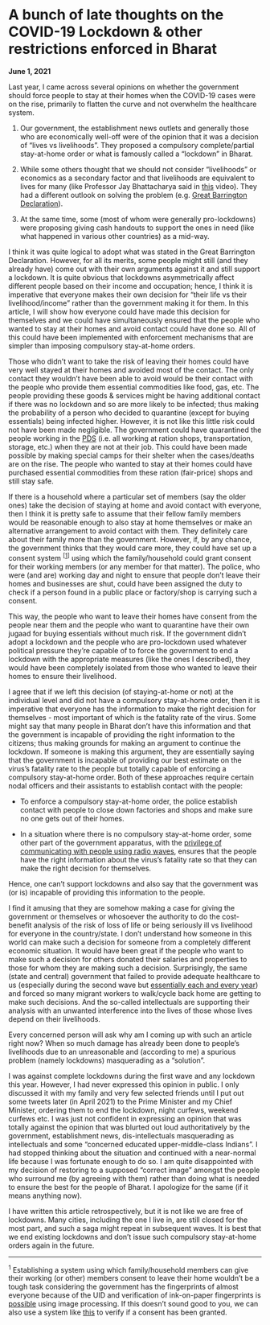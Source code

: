 # A bunch of late thoughts on the COVID-19 Lockdown & other restrictions enforced in Bharat

**June 1, 2021**

Last year, I came across several opinions on whether the government should force people to stay at their homes when the COVID-19 cases were on the rise, primarily to flatten the curve and not overwhelm the healthcare system.

1. Our government, the establishment news outlets and generally those who are economically well-off were of the opinion that it was a decision of “lives vs livelihoods”. They proposed a compulsory complete/partial stay-at-home order or what is famously called a “lockdown” in Bharat.

2. While some others thought that we should not consider “livelihoods” or economics as a secondary factor and that livelihoods are equivalent to lives for many (like Professor Jay Bhattacharya said in [this](https://youtu.be/vLFfd9_JmaI) video). They had a different outlook on solving the problem (e.g. [Great Barrington Declaration](https://en.wikipedia.org/wiki/Great_Barrington_Declaration)).

3. At the same time, some (most of whom were generally pro-lockdowns) were proposing giving cash handouts to support the ones in need (like what happened in various other countries) as a mid-way.

I think it was quite logical to adopt what was stated in the Great Barrington Declaration. However, for all its merits, some people might still (and they already have) come out with their own arguments against it and still support a lockdown. It is quite obvious that lockdowns asymmetrically affect different people based on their income and occupation; hence, I think it is imperative that everyone makes their own decision for “their life vs their livelihood/income” rather than the government making it for them. In this article, I will show how everyone could have made this decision for themselves and we could have simultaneously ensured that the people who wanted to stay at their homes and avoid contact could have done so. All of this could have been implemented with enforcement mechanisms that are simpler than imposing compulsory stay-at-home orders.

Those who didn’t want to take the risk of leaving their homes could have very well stayed at their homes and avoided most of the contact. The only contact they wouldn’t have been able to avoid would be their contact with the people who provide them essential commodities like food, gas, etc. The people providing these goods & services might be having additional contact if there was no lockdown and so are more likely to be infected; thus making the probability of a person who decided to quarantine (except for buying essentials) being infected higher. However, it is not like this little risk could not have been made negligible. The government could have quarantined the people working in the [PDS](https://en.wikipedia.org/wiki/Public_distribution_system) (i.e. all working at ration shops, transportation, storage, etc.) when they are not at their job. This could have been made possible by making special camps for their shelter when the cases/deaths are on the rise. The people who wanted to stay at their homes could have purchased essential commodities from these ration (fair-price) shops and still stay safe.

If there is a household where a particular set of members (say the older ones) take the decision of staying at home and avoid contact with everyone, then I think it is pretty safe to assume that their fellow family members would be reasonable enough to also stay at home themselves or make an alternative arrangement to avoid contact with them. They definitely care about their family more than the government. However, if, by any chance, the government thinks that they would care more, they could have set up a consent system <sup>[[1](#myfootnote1)]</sup> using which the family/household could grant consent for their working members (or any member for that matter). The police, who were (and are) working day and night to ensure that people don’t leave their homes and businesses are shut, could have been assigned the duty to check if a person found in a public place or factory/shop is carrying such a consent.

This way, the people who want to leave their homes have consent from the people near them and the people who want to quarantine have their own jugaad for buying essentials without much risk. If the government didn’t adopt a lockdown and the people who are pro-lockdown used whatever political pressure they’re capable of to force the government to end a lockdown with the appropriate measures (like the ones I described), they would have been completely isolated from those who wanted to leave their homes to ensure their livelihood.

I agree that if we left this decision (of staying-at-home or not) at the individual level and did not have a compulsory stay-at-home order, then it is imperative that everyone has the information to make the right decision for themselves - most important of which is the fatality rate of the virus. Some might say that many people in Bharat don’t have this information and that the government is incapable of providing the right information to the citizens; thus making grounds for making an argument to continue the lockdown. If someone is making this argument, they are essentially saying that the government is incapable of providing our best estimate on the virus’s fatality rate to the people but totally capable of enforcing a compulsory stay-at-home order. Both of these approaches require certain nodal officers and their assistants to establish contact with the people:

- To enforce a compulsory stay-at-home order, the police establish contact with people to close down factories and shops and make sure no one gets out of their homes.

- In a situation where there is no compulsory stay-at-home order, some other part of the government apparatus, with the [privilege of communicating with people using radio waves](https://en.wikipedia.org/wiki/Radio), ensures that the people have the right information about the virus’s fatality rate so that they can make the right decision for themselves.

Hence, one can’t support lockdowns and also say that the government was (or is) incapable of providing this information to the people.

I find it amusing that they are somehow making a case for giving the government or themselves or whosoever the authority to do the cost-benefit analysis of the risk of loss of life or being seriously ill vs livelihood for everyone in the country/state. I don’t understand how someone in this world can make such a decision for someone from a completely different economic situation. It would have been great if the people who want to make such a decision for others donated their salaries and properties to those for whom they are making such a decision. Surprisingly, the same (state and central) government that failed to provide adequate healthcare to us (especially during the second wave but [essentially each and every year](https://timesofindia.indiatimes.com/india/poor-healthcare-kills-16-lakh-in-india-every-year-finds-study/articleshow/65693980.cms)) and forced so many migrant workers to walk/cycle back home are getting to make such decisions. And the so-called intellectuals are supporting their analysis with an unwanted interference into the lives of those whose lives depend on their livelihoods.

Every concerned person will ask why am I coming up with such an article right now? When so much damage has already been done to people’s livelihoods due to an unreasonable and (according to me) a spurious problem (namely lockdowns) masquerading as a “solution”.

I was against complete lockdowns during the first wave and any lockdown this year. However, I had never expressed this opinion in public. I only discussed it with my family and very few selected friends until I put out some tweets later (in April 2021) to the Prime Minister and my Chief Minister, ordering them to end the lockdown, night curfews, weekend curfews etc. I was just not confident in expressing an opinion that was totally against the opinion that was blurted out loud authoritatively by the government, establishment news, dis-intellectuals masquerading as intellectuals and some “concerned educated upper-middle-class Indians”. I had stopped thinking about the situation and continued with a near-normal life because I was fortunate enough to do so. I am quite disappointed with my decision of restoring to a supposed “correct image” amongst the people who surround me (by agreeing with them) rather than doing what is needed to ensure the best for the people of Bharat. I apologize for the same (if it means anything now).

I have written this article retrospectively, but it is not like we are free of lockdowns. Many cities, including the one I live in, are still closed for the most part, and such a saga might repeat in subsequent waves. It is best that we end existing lockdowns and don’t issue such compulsory stay-at-home orders again in the future.

<hr>

<sup><a name="myfootnote1">1</a></sup> Establishing a system using which family/household members can give their working (or other) members consent to leave their home wouldn’t be a tough task considering the government has the fingerprints of almost everyone because of the UID and verification of ink-on-paper fingerprints is [possible](https://www.researchgate.net/publication/2529861_Verification_of_Ink-on-paper_Fingerprints_by_Using_Image_Processing_Techniques_and_a_New_Matching_Operator) using image processing. If this doesn’t sound good to you, we can also use a system like [this](https://www.rahulmehta.com/rlpp.htm) to verify if a consent has been granted.
